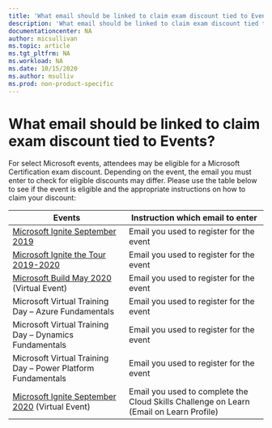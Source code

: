 ```yaml
---
title: 'What email should be linked to claim exam discount tied to Events? | Microsoft Docs'
description: 'What email should be linked to claim exam discount tied to Events?' 
documentationcenter: NA 
author: micsullivan
ms.topic: article
ms.tgt_pltfrm: NA
ms.workload: NA
ms.date: 10/15/2020
ms.author: msulliv
ms.prod: non-product-specific
---
```

# What email should be linked to claim exam discount tied to Events?

For select Microsoft events, attendees may be eligible for a Microsoft Certification exam discount. Depending on the event, the email you must enter to check for eligible discounts may differ. Please use the table below to see if the event is eligible and the appropriate instructions on how to claim your discount:

| Events | Instruction which email to enter |
| --- | --- |
| [Microsoft Ignite September 2019](/learn/certifications/microsoft-ignite-free-certification-exam-offer?WT.mc_id=msignitethetour2019_akawwlflag_-email-event) | Email you used to register for the event |
| [Microsoft Ignite the Tour 2019-2020](/learn/certifications/microsoft-ignite-free-certification-exam-offer) | Email you used to register for the event |
| [Microsoft Build May 2020](/learn/certifications/microsoft-build-cloud-skills-challenge-2020-free-certification-exam-offer) (Virtual Event) | Email you used to register for the event |
| Microsoft Virtual Training Day – Azure Fundamentals | Email you used to register for the event |
| Microsoft Virtual Training Day – Dynamics Fundamentals | Email you used to register for the event |
| Microsoft Virtual Training Day – Power Platform Fundamentals | Email you used to register for the event |
| [Microsoft Ignite September 2020](/learn/certifications/microsoft-ignite-cloud-skills-challenge-2020-free-certification-exam) (Virtual Event) | Email you used to complete the Cloud Skills Challenge on Learn (Email on Learn Profile) |
